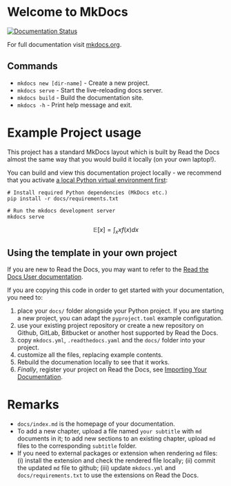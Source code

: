 # Welcome to MkDocs

[![Documentation Status](https://readthedocs.org/projects/yilvas09-notes-mathfin-mitocw/badge/?version=latest)](https://yilvas09-notes-mathfin-mitocw.readthedocs.io/en/latest/?badge=latest)

For full documentation visit [mkdocs.org](https://www.mkdocs.org).

## Commands

* `mkdocs new [dir-name]` - Create a new project.
* `mkdocs serve` - Start the live-reloading docs server.
* `mkdocs build` - Build the documentation site.
* `mkdocs -h` - Print help message and exit.

# Example Project usage

This project has a standard MkDocs layout which is built by Read the Docs almost the same way that you would build it locally (on your own laptop!).

You can build and view this documentation project locally - we recommend that you activate [a local Python virtual environment first](https://packaging.python.org/en/latest/guides/installing-using-pip-and-virtual-environments/#creating-a-virtual-environment):

```console
# Install required Python dependencies (MkDocs etc.)
pip install -r docs/requirements.txt

# Run the mkdocs development server
mkdocs serve
```

$$
\mathbb{E}[x] = \int_x x f(x) dx
$$

Using the template in your own project
-------------------------------------

If you are new to Read the Docs, you may want to refer to the [Read the Docs User documentation](https://docs.readthedocs.io/).

If you are copying this code in order to get started with your documentation, you need to:

1. place your `docs/` folder alongside your Python project. If you are starting a new project, you can adapt the `pyproject.toml` example configuration.
1. use your existing project repository or create a new repository on Github, GitLab, Bitbucket or another host supported by Read the Docs.
1. copy `mkdocs.yml`, `.readthedocs.yaml` and the `docs/` folder into your project.
1. customize all the files, replacing example contents.
1. Rebuild the documenation locally to see that it works.
1. *Finally*, register your project on Read the Docs, see [Importing Your Documentation](https://docs.readthedocs.io/en/stable/intro/import-guide.html).

# Remarks
* `docs/index.md` is the homepage of your documentation.
* To add a new chapter, upload a file named `your subtitle` with `md` documents in it; to add new sections to an existing chapter, upload `md` files to the corresponding `subtitle` folder.
* If you need to external packages or extension when rendering `md` files: (i) install the extension and check the rendered file locally; (ii) commit the updated `md` file to github; (iii) update `mkdocs.yml` and `docs/requirements.txt` to use the extensions on Read the Docs.
